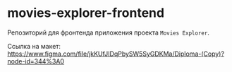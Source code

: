 # movies-explorer-frontend

Репозиторий для фронтенда приложения проекта `Movies Explorer`.

Ссылка на макет:
https://www.figma.com/file/jkKUfJIDqPbySW5SyGDKMa/Diploma-(Copy)?node-id=344%3A0